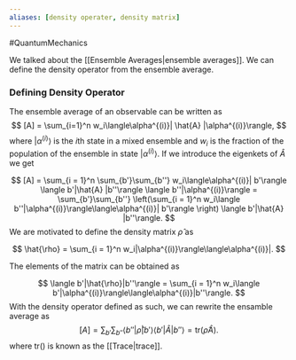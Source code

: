 ```yaml
---
aliases: [density operater, density matrix]
---
```

#QuantumMechanics 


We talked about the [[Ensemble Averages|ensemble averages]]. We can define the density operator from the ensemble average.

### Defining Density Operator
The ensemble average of an observable can be written as 
$$
[A] = \sum_{i=1}^n w_i\langle\alpha^{(i)}| \hat{A} |\alpha^{(i)}\rangle,
$$
where  $|\alpha^{(i)}\rangle$ is the $i$th state in a mixed ensemble and $w_i$ is the fraction of the population of the ensemble in state $|\alpha^{(i)}\rangle$. If we introduce the eigenkets of $\hat{A}$ we get 

$$
[A] = \sum_{i = 1}^n \sum_{b'}\sum_{b''} w_i\langle\alpha^{(i)}| b'\rangle \langle b'|\hat{A} |b''\rangle \langle b''|\alpha^{(i)}\rangle = \sum_{b'}\sum_{b''}   \left(\sum_{i = 1}^n w_i\langle b''|\alpha^{(i)}\rangle\langle\alpha^{(i)}| b'\rangle \right)   \langle b'|\hat{A} |b''\rangle.
$$
We are motivated to define the density matrix $\hat{\rho}$ as 

$$
\hat{\rho} = \sum_{i = 1}^n w_i|\alpha^{(i)}\rangle\langle\alpha^{(i)}|. 
$$

The elements of the matrix can be obtained as

$$
\langle b'|\hat{\rho}|b''\rangle = \sum_{i = 1}^n w_i\langle b'|\alpha^{(i)}\rangle\langle\alpha^{(i)}|b''\rangle.
$$
With the density operator defined as such, we can rewrite the ensamble average as 
$$
[A] = \sum_{b'}\sum_{b''} \langle b''|\hat{\rho}|b'\rangle    \langle b'|\hat{A}|b''\rangle = \text{tr}(\hat{\rho}\hat{A}).
$$
where tr() is known as the [[Trace|trace]].  


